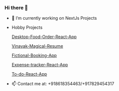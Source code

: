 ### Hi there 👋


- 🔭 I’m currently working on NextJs Projects

- Hobby Projects

    [Desktop-Food-Order-React-App](https://vinscoding-desktop-food-order-app.netlify.app/)
    
    [Vinayak-Magical-Resume](https://vinayak-s-magical-resume.netlify.app/)

    [Fictional-Booking-App](https://vinscoding.github.io/fictional-booking-app/)
    
    [Expense-tracker-React-App](https://vinscoding-budget-summary-app.netlify.app/)
     
    [To-do-React-App](https://vinscoding-to-do-app.netlify.app/)

- 📫 Contact me at: +918618354463/+917829454317

